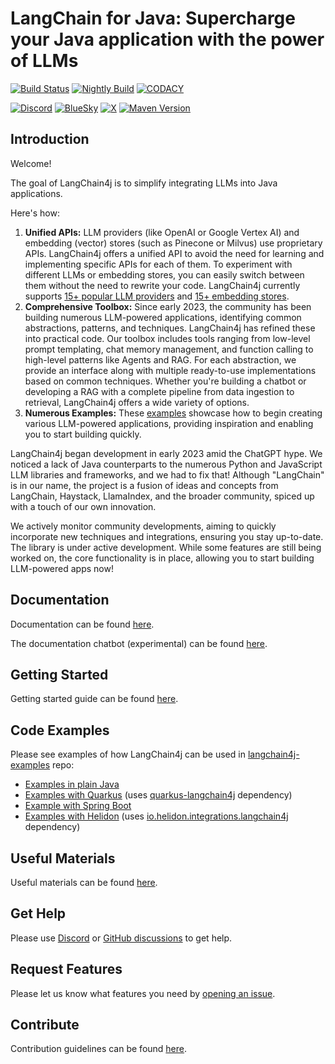 # LangChain for Java: Supercharge your Java application with the power of LLMs

[![Build Status](https://img.shields.io/github/actions/workflow/status/langchain4j/langchain4j/main.yaml?branch=main&style=for-the-badge&label=CI%20BUILD&logo=github)](https://github.com/langchain4j/langchain4j/actions/workflows/main.yaml)
[![Nightly Build](https://img.shields.io/github/actions/workflow/status/langchain4j/langchain4j/nightly_jdk17.yaml?branch=main&style=for-the-badge&label=NIGHTLY%20BUILD&logo=github)](https://github.com/langchain4j/langchain4j/actions/workflows/nightly_jdk17.yaml)
[![CODACY](https://img.shields.io/badge/Codacy-Dashboard-blue?style=for-the-badge&logo=codacy)](https://app.codacy.com/gh/langchain4j/langchain4j/dashboard)

[![Discord](https://dcbadge.vercel.app/api/server/JzTFvyjG6R?style=for-the-badge)](https://discord.gg/JzTFvyjG6R)
[![BlueSky](https://img.shields.io/badge/@langchain4j-follow-blue?logo=bluesky&style=for-the-badge)](https://bsky.app/profile/langchain4j.dev)
[![X](https://img.shields.io/badge/@langchain4j-follow-blue?logo=x&style=for-the-badge)](https://x.com/langchain4j)
[![Maven Version](https://img.shields.io/maven-central/v/keyi.langchain4j/langchain4j?logo=apachemaven&style=for-the-badge)](https://search.maven.org/#search|gav|1|g:"keyi.langchain4j"%20AND%20a:"langchain4j")


## Introduction

Welcome!

The goal of LangChain4j is to simplify integrating LLMs into Java applications.

Here's how:
1. **Unified APIs:**
   LLM providers (like OpenAI or Google Vertex AI) and embedding (vector) stores (such as Pinecone or Milvus)
   use proprietary APIs. LangChain4j offers a unified API to avoid the need for learning and implementing specific APIs for each of them.
   To experiment with different LLMs or embedding stores, you can easily switch between them without the need to rewrite your code.
   LangChain4j currently supports [15+ popular LLM providers](https://docs.langchain4j.dev/integrations/language-models/)
   and [15+ embedding stores](https://docs.langchain4j.dev/integrations/embedding-stores/).
2. **Comprehensive Toolbox:**
   Since early 2023, the community has been building numerous LLM-powered applications,
   identifying common abstractions, patterns, and techniques. LangChain4j has refined these into practical code.
   Our toolbox includes tools ranging from low-level prompt templating, chat memory management, and function calling
   to high-level patterns like Agents and RAG.
   For each abstraction, we provide an interface along with multiple ready-to-use implementations based on common techniques.
   Whether you're building a chatbot or developing a RAG with a complete pipeline from data ingestion to retrieval,
   LangChain4j offers a wide variety of options.
3. **Numerous Examples:**
   These [examples](https://github.com/langchain4j/langchain4j-examples) showcase how to begin creating various LLM-powered applications,
   providing inspiration and enabling you to start building quickly.

LangChain4j began development in early 2023 amid the ChatGPT hype.
We noticed a lack of Java counterparts to the numerous Python and JavaScript LLM libraries and frameworks,
and we had to fix that!
Although "LangChain" is in our name, the project is a fusion of ideas and concepts from LangChain, Haystack,
LlamaIndex, and the broader community, spiced up with a touch of our own innovation.

We actively monitor community developments, aiming to quickly incorporate new techniques and integrations,
ensuring you stay up-to-date.
The library is under active development. While some features are still being worked on,
the core functionality is in place, allowing you to start building LLM-powered apps now!


## Documentation
Documentation can be found [here](https://docs.langchain4j.dev).

The documentation chatbot (experimental) can be found [here](https://chat.langchain4j.dev/).


## Getting Started
Getting started guide can be found [here](https://docs.langchain4j.dev/get-started).


## Code Examples
Please see examples of how LangChain4j can be used in [langchain4j-examples](https://github.com/langchain4j/langchain4j-examples) repo:
- [Examples in plain Java](https://github.com/langchain4j/langchain4j-examples/tree/main/other-examples/src/main/java)
- [Examples with Quarkus](https://github.com/quarkiverse/quarkus-langchain4j/tree/main/samples) (uses [quarkus-langchain4j](https://github.com/quarkiverse/quarkus-langchain4j) dependency)
- [Example with Spring Boot](https://github.com/langchain4j/langchain4j-examples/tree/main/spring-boot-example/src/main/java/dev/langchain4j/example)
- [Examples with Helidon](https://github.com/helidon-io/helidon-examples/tree/helidon-4.x/examples/integrations/langchain4j) (uses [io.helidon.integrations.langchain4j](https://mvnrepository.com/artifact/io.helidon.integrations.langchain4j) dependency)

## Useful Materials
Useful materials can be found [here](https://docs.langchain4j.dev/useful-materials).


## Get Help
Please use [Discord](https://discord.gg/JzTFvyjG6R) or [GitHub discussions](https://github.com/langchain4j/langchain4j/discussions)
to get help.


## Request Features
Please let us know what features you need by [opening an issue](https://github.com/langchain4j/langchain4j/issues/new/choose).


## Contribute
Contribution guidelines can be found [here](https://github.com/langchain4j/langchain4j/blob/main/CONTRIBUTING.md).
